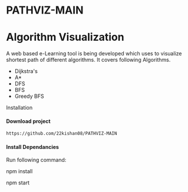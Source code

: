 # PATHVIZ-MAIN
<html>
<head>
</head>
<body>
    <h1>Algorithm Visualization</h1>
    <div>
    A web based e-Learning tool is being developed which uses to visualize shortest path of different algorithms. It covers following Algorithms.
        <ul>
            <li>Dijkstra's</li>
            <li>A*</li>
            <li>DFS</li>
            <li>BFS</li>
            <li>Greedy BFS</li>
        </ul>
    </div>
</body>
</html




### Installation 

#### Download project

```bash
https://github.com/22kishan08/PATHVIZ-MAIN
```

#### Install Dependancies 
Run following command: 

npm install

npm start

